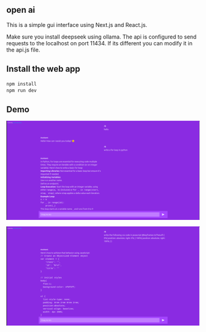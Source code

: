 ## open ai

This is a simple gui interface using Next.js and React.js.

Make sure you install deepseek using ollama.
The api is configured to send requests to the localhost on port 11434. If its different you can modify it in the api.js file.


## Install the web app

```bash
npm install
npm run dev
```

## Demo
![alt text](https://github.com/ayoub-abdessadak/ai-assistant/blob/main/conversation.png?raw=true)

![alt text](https://github.com/ayoub-abdessadak/ai-assistant/blob/main/conversation-2.png?raw=true)


